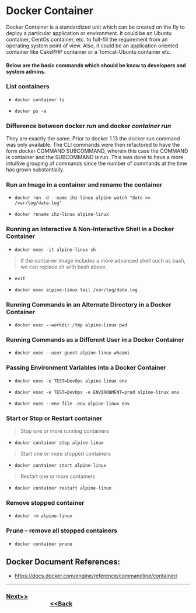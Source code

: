 # Docker Container

Docker Container is a standardized unit which can be created on the fly to deploy a particular application or environment. It could be an Ubuntu container, CentOs container, etc. to full-fill the requirement from an operating system point of view. Also, it could be an application oriented container like CakePHP container or a Tomcat-Ubuntu container etc.

#### Below are the basic commands which should be know to developers and system admins.

### List containers
-     docker container ls
-     docker ps -a

### Difference between docker *run* and docker *container run*
They are exactly the same. Prior to docker 1.13 the docker run command was only available. The CLI commands were then refactored to have the form docker COMMAND SUBCOMMAND, wherein this case the COMMAND is container and the SUBCOMMAND is run. This was done to have a more intuitive grouping of commands since the number of commands at the time has grown substantially.

### Run an Image in a container and rename the container
-     docker run -d --name ihz-linux alpine watch "date >> /var/log/date.log"
-     docker rename ihz-linux alpine-linux
### Running an Interactive & Non-Interactive Shell in a Docker Container
-     docker exec -it alpine-linux sh
> If the container image includes a more advanced shell such as bash, we can replace sh with bash above.
-     exit
-     docker exec alpine-linux tail /var/log/date.log

### Running Commands in an Alternate Directory in a Docker Container
-     docker exec --workdir /tmp alpine-linux pwd

### Running Commands as a Different User in a Docker Container
-     docker exec --user guest alpine-linux whoami

### Passing Environment Variables into a Docker Container
-     docker exec -e TEST=DevOps alpine-linux env  
-     docker exec -e TEST=DevOps -e ENVIRONMENT=prod alpine-linux env
-     docker exec --env-file .env alpine-linux env 

### Start or Stop or Restart container
> Stop one or more running containers
-     docker container stop alpine-linux
> Start one or more stopped containers
-     docker container start alpine-linux
> Restart one or more containers
-     docker container restart alpine-linux

### Remove stopped container
-     docker rm alpine-linux

### Prune – remove all stopped containers
-     docker container prune 

## Docker Document References:
-   <https://docs.docker.com/engine/reference/commandline/container/>

---

### [Next>>](https://github.com/ihorizonsr/docker-basics/tree/main/run-cmd-epoint) &nbsp; &nbsp; &nbsp; &nbsp; &nbsp; &nbsp; &nbsp; &nbsp; &nbsp; &nbsp; &nbsp; &nbsp; &nbsp; &nbsp; &nbsp; &nbsp; &nbsp; &nbsp; &nbsp; &nbsp; &nbsp; &nbsp; &nbsp; &nbsp; &nbsp; &nbsp; &nbsp; &nbsp; &nbsp; &nbsp; &nbsp; &nbsp; &nbsp; &nbsp; &nbsp; &nbsp; &nbsp; &nbsp; &nbsp; &nbsp; &nbsp; &nbsp; &nbsp; &nbsp; &nbsp; &nbsp; &nbsp; &nbsp; &nbsp; &nbsp; &nbsp; &nbsp; &nbsp; &nbsp; &nbsp; &nbsp; &nbsp; &nbsp; &nbsp; &nbsp; &nbsp; &nbsp; &nbsp; &nbsp; &nbsp; &nbsp; &nbsp; &nbsp; &nbsp; &nbsp; &nbsp; &nbsp; &nbsp;[<<Back](https://github.com/ihorizonsr/docker-basics/tree/main/docker-image)
